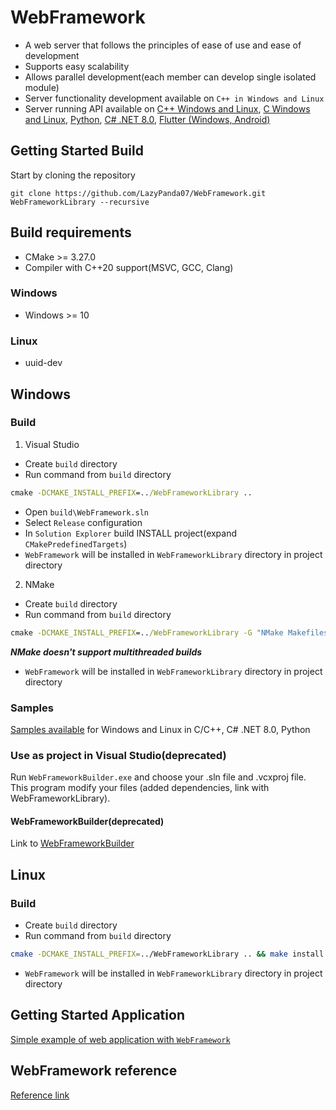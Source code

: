 # WebFramework
* A web server that follows the principles of ease of use and ease of development
* Supports easy scalability
* Allows parallel development(each member can develop single isolated module)
* Server functionality development available on ```C++ in Windows and Linux```
* Server running API available on [C++ Windows and Linux](https://github.com/LazyPanda07/WebFramework/wiki/API#c), [C Windows and Linux](https://github.com/LazyPanda07/WebFramework/wiki/API#c-1), [Python](https://github.com/LazyPanda07/WebFramework/wiki/API#python), [C# .NET 8.0](https://github.com/LazyPanda07/WebFramework/wiki/API#c-net-80), [Flutter (Windows, Android)](https://github.com/LazyPanda07/WebFramework/wiki/API#flutter-windows-android)

## Getting Started Build
Start by cloning the repository
```console
git clone https://github.com/LazyPanda07/WebFramework.git WebFrameworkLibrary --recursive
```

## Build requirements
* CMake >= 3.27.0
* Compiler with C++20 support(MSVC, GCC, Clang)
### Windows
* Windows >= 10
### Linux
* uuid-dev

## Windows
### Build
1. Visual Studio
* Create ```build``` directory
* Run command from ```build``` directory
```cmd
cmake -DCMAKE_INSTALL_PREFIX=../WebFrameworkLibrary ..
```
* Open ```build\WebFramework.sln```
* Select ```Release``` configuration
* In ```Solution Explorer``` build INSTALL project(expand ```CMakePredefinedTargets```)
* ```WebFramework``` will be installed in ```WebFrameworkLibrary``` directory in project directory

2. NMake
* Create ```build``` directory
* Run command from ```build``` directory
```cmd
cmake -DCMAKE_INSTALL_PREFIX=../WebFrameworkLibrary -G "NMake Makefiles" .. && nmake install
```
***NMake doesn't support multithreaded builds***
* ```WebFramework``` will be installed in ```WebFrameworkLibrary``` directory in project directory

### Samples
[Samples available](https://github.com/LazyPanda07/WebFramework/tree/master/samples) for Windows and Linux in C/C++, C# .NET 8.0, Python

### Use as project in Visual Studio(deprecated)
Run ```WebFrameworkBuilder.exe``` and choose your .sln file and .vcxproj file. This program modify your files (added dependencies, link with WebFrameworkLibrary).

#### WebFrameworkBuilder(deprecated)
Link to [WebFrameworkBuilder](https://github.com/LazyPanda07/WebFrameworkBuilder)

## Linux
### Build
* Create ```build``` directory
* Run command from ```build``` directory
```bash
cmake -DCMAKE_INSTALL_PREFIX=../WebFrameworkLibrary .. && make install -j $(nproc)
```
* ```WebFramework``` will be installed in ```WebFrameworkLibrary``` directory in project directory

## Getting Started Application
[Simple example of web application with ```WebFramework```](https://github.com/LazyPanda07/WebFramework/wiki/WebFramework-getting-started)

## WebFramework reference
[Reference link](https://lazypanda07.github.io/WebFramework/)
